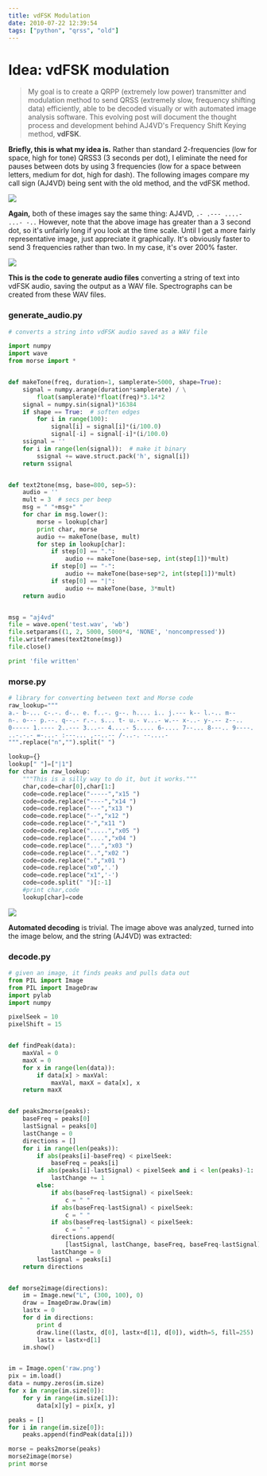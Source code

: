 ```yaml
---
title: vdFSK Modulation
date: 2010-07-22 12:39:54
tags: ["python", "qrss", "old"]
---
```


# Idea: vdFSK modulation

<blockquote class="wp-block-quote"><p>My goal is to create a QRPP (extremely low power) transmitter and modulation method to send QRSS (extremely slow, frequency shifting data) efficiently, able to be decoded visually or with automated image analysis software. This evolving post will document the thought process and development behind AJ4VD's Frequency Shift Keying method, <b>vdFSK</b>.</p></blockquote>

__Briefly, this is what my idea is.__ Rather than standard 2-frequencies (low for space, high for tone) QRSS3 (3 seconds per dot), I eliminate the need for pauses between dots by using 3 frequencies (low for a space between letters, medium for dot, high for dash). The following images compare my call sign (AJ4VD) being sent with the old method, and the vdFSK method.

<div class="text-center img-border">

[![](traditional_thumb.jpg)](traditional.png)

</div>

__Again,__ both of these images say the same thing: AJ4VD, `.- .--- ....- ...- -..` However, note that the above image has greater than a 3 second dot, so it's unfairly long if you look at the time scale. Until I get a more fairly representative image, just appreciate it graphically. It's obviously faster to send 3 frequencies rather than two. In my case, it's over 200% faster.

<div class="text-center img-border">

[![](modulation_thumb.jpg)](modulation.png)

</div>

__This is the code to generate audio files__ converting a string of text into vdFSK audio, saving the output as a WAV file. Spectrographs can be created from these WAV files.

### generate_audio.py

```python
# converts a string into vdFSK audio saved as a WAV file

import numpy
import wave
from morse import *


def makeTone(freq, duration=1, samplerate=5000, shape=True):
    signal = numpy.arange(duration*samplerate) / \
        float(samplerate)*float(freq)*3.14*2
    signal = numpy.sin(signal)*16384
    if shape == True:  # soften edges
        for i in range(100):
            signal[i] = signal[i]*(i/100.0)
            signal[-i] = signal[-i]*(i/100.0)
    ssignal = ''
    for i in range(len(signal)):  # make it binary
        ssignal += wave.struct.pack('h', signal[i])
    return ssignal


def text2tone(msg, base=800, sep=5):
    audio = ''
    mult = 3  # secs per beep
    msg = " "+msg+" "
    for char in msg.lower():
        morse = lookup[char]
        print char, morse
        audio += makeTone(base, mult)
        for step in lookup[char]:
            if step[0] == ".":
                audio += makeTone(base+sep, int(step[1])*mult)
            if step[0] == "-":
                audio += makeTone(base+sep*2, int(step[1])*mult)
            if step[0] == "|":
                audio += makeTone(base, 3*mult)
    return audio


msg = "aj4vd"
file = wave.open('test.wav', 'wb')
file.setparams((1, 2, 5000, 5000*4, 'NONE', 'noncompressed'))
file.writeframes(text2tone(msg))
file.close()

print 'file written'
```

### morse.py

```python
# library for converting between text and Morse code
raw_lookup="""
a.- b-... c-.-. d-.. e. f..-. g--. h.... i.. j.--- k-- l.-.. m--
n-. o--- p.--. q--.- r.-. s... t- u.- v...- w.-- x-..- y-.-- z--..
0----- 1.---- 2..--- 3...-- 4....- 5..... 6-.... 7--... 8---.. 9----.
..-.-.- =-...- :---... ,--..-- /-..-. --....-
""".replace("n","").split(" ")

lookup={}
lookup[" "]=["|1"]
for char in raw_lookup:
    """This is a silly way to do it, but it works."""
    char,code=char[0],char[1:]
    code=code.replace("-----","x15 ")
    code=code.replace("----","x14 ")
    code=code.replace("---","x13 ")
    code=code.replace("--","x12 ")
    code=code.replace("-","x11 ")
    code=code.replace(".....","x05 ")
    code=code.replace("....","x04 ")
    code=code.replace("...","x03 ")
    code=code.replace("..","x02 ")
    code=code.replace(".","x01 ")
    code=code.replace("x0",'.')
    code=code.replace("x1",'-')
    code=code.split(" ")[:-1]
    #print char,code
    lookup[char]=code

```

<div class="text-center img-border">

[![](produced_thumb.jpg)](produced.png)

</div>

__Automated decoding__ is trivial. The image above was analyzed, turned into the image below, and the string (AJ4VD) was extracted:

### decode.py

```python
# given an image, it finds peaks and pulls data out
from PIL import Image
from PIL import ImageDraw
import pylab
import numpy

pixelSeek = 10
pixelShift = 15


def findPeak(data):
    maxVal = 0
    maxX = 0
    for x in range(len(data)):
        if data[x] > maxVal:
            maxVal, maxX = data[x], x
    return maxX


def peaks2morse(peaks):
    baseFreq = peaks[0]
    lastSignal = peaks[0]
    lastChange = 0
    directions = []
    for i in range(len(peaks)):
        if abs(peaks[i]-baseFreq) < pixelSeek:
            baseFreq = peaks[i]
        if abs(peaks[i]-lastSignal) < pixelSeek and i < len(peaks)-1:
            lastChange += 1
        else:
            if abs(baseFreq-lastSignal) < pixelSeek:
                c = " "
            if abs(baseFreq-lastSignal) < pixelSeek:
                c = " "
            if abs(baseFreq-lastSignal) < pixelSeek:
                c = " "
            directions.append(
                [lastSignal, lastChange, baseFreq, baseFreq-lastSignal])
            lastChange = 0
        lastSignal = peaks[i]
    return directions


def morse2image(directions):
    im = Image.new("L", (300, 100), 0)
    draw = ImageDraw.Draw(im)
    lastx = 0
    for d in directions:
        print d
        draw.line((lastx, d[0], lastx+d[1], d[0]), width=5, fill=255)
        lastx = lastx+d[1]
    im.show()


im = Image.open('raw.png')
pix = im.load()
data = numpy.zeros(im.size)
for x in range(im.size[0]):
    for y in range(im.size[1]):
        data[x][y] = pix[x, y]

peaks = []
for i in range(im.size[0]):
    peaks.append(findPeak(data[i]))

morse = peaks2morse(peaks)
morse2image(morse)
print morse
```

